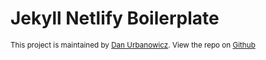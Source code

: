 # Jekyll Netlify Boilerplate

<small>This project is maintained by <a href="https://www.danurbanowicz.com" rel="noopener">Dan Urbanowicz</a>. View the repo on <a href="https://github.com/danurbanowicz/jekyll-netlify-boilerplate" rel="noopener">Github</a></small>
